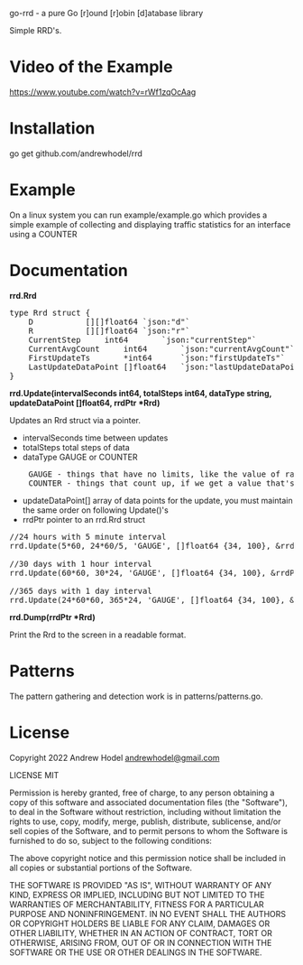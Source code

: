 go-rrd - a pure Go [r]ound [r]obin [d]atabase library

Simple RRD's.

Video of the Example
======
https://www.youtube.com/watch?v=rWf1zqOcAag

Installation
======
go get github.com/andrewhodel/rrd

Example
======

On a linux system you can run example/example.go which provides a simple example of collecting and displaying
traffic statistics for an interface using a COUNTER

Documentation
=============

__rrd.Rrd__

<pre>
type Rrd struct {
	D			[][]float64	`json:"d"`
	R			[][]float64	`json:"r"`
	CurrentStep		int64		`json:"currentStep"`
	CurrentAvgCount		int64		`json:"currentAvgCount"`
	FirstUpdateTs		*int64		`json:"firstUpdateTs"`
	LastUpdateDataPoint	[]float64	`json:"lastUpdateDataPoint"`
}
</pre>


__rrd.Update(intervalSeconds int64, totalSteps int64, dataType string, updateDataPoint []float64, rrdPtr *Rrd)__

Updates an Rrd struct via a pointer.

* intervalSeconds		time between updates
* totalSteps			total steps of data
* dataType			GAUGE or COUNTER
<pre>
    GAUGE - things that have no limits, like the value of raw materials
    COUNTER - things that count up, if we get a value that's less than last time it means it reset... stored as a per second rate
</pre>
* updateDataPoint[]		array of data points for the update, you must maintain the same order on following Update()'s
* rrdPtr			pointer to an rrd.Rrd struct

<pre>
//24 hours with 5 minute interval
rrd.Update(5*60, 24*60/5, 'GAUGE', []float64 {34, 100}, &rrdPtr);

//30 days with 1 hour interval
rrd.Update(60*60, 30*24, 'GAUGE', []float64 {34, 100}, &rrdPtr);

//365 days with 1 day interval
rrd.Update(24*60*60, 365*24, 'GAUGE', []float64 {34, 100}, &rrdPtr);
</pre>

__rrd.Dump(rrdPtr *Rrd)__

Print the Rrd to the screen in a readable format.

Patterns
========

The pattern gathering and detection work is in patterns/patterns.go.

License
=======

Copyright 2022 Andrew Hodel
	andrewhodel@gmail.com

LICENSE MIT

Permission is hereby granted, free of charge, to any person obtaining a copy of this software and associated documentation files (the "Software"), to deal in the Software without restriction, including without limitation the rights to use, copy, modify, merge, publish, distribute, sublicense, and/or sell copies of the Software, and to permit persons to whom the Software is furnished to do so, subject to the following conditions:

The above copyright notice and this permission notice shall be included in all copies or substantial portions of the Software.

THE SOFTWARE IS PROVIDED "AS IS", WITHOUT WARRANTY OF ANY KIND, EXPRESS OR IMPLIED, INCLUDING BUT NOT LIMITED TO THE WARRANTIES OF MERCHANTABILITY, FITNESS FOR A PARTICULAR PURPOSE AND NONINFRINGEMENT. IN NO EVENT SHALL THE AUTHORS OR COPYRIGHT HOLDERS BE LIABLE FOR ANY CLAIM, DAMAGES OR OTHER LIABILITY, WHETHER IN AN ACTION OF CONTRACT, TORT OR OTHERWISE, ARISING FROM, OUT OF OR IN CONNECTION WITH THE SOFTWARE OR THE USE OR OTHER DEALINGS IN THE SOFTWARE.
